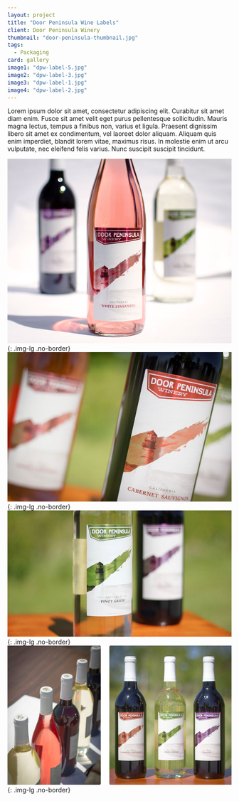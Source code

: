 ```yaml
---
layout: project
title: "Door Peninsula Wine Labels"
client: Door Peninsula Winery
thumbnail: "door-peninsula-thumbnail.jpg"
tags:
  - Packaging
card: gallery
image1: "dpw-label-5.jpg"
image2: "dpw-label-3.jpg"
image3: "dpw-label-1.jpg"
image4: "dpw-label-2.jpg"
---
```


Lorem ipsum dolor sit amet, consectetur adipiscing elit. Curabitur sit amet diam enim. Fusce sit amet velit eget purus pellentesque sollicitudin. Mauris magna lectus, tempus a finibus non, varius et ligula. Praesent dignissim libero sit amet ex condimentum, vel laoreet dolor aliquam. Aliquam quis enim imperdiet, blandit lorem vitae, maximus risus. In molestie enim ut arcu vulputate, nec eleifend felis varius. Nunc suscipit suscipit tincidunt.

![Door Peninsula Wine Label](/img/dpw-label-2.jpg){: .img-lg .no-border}
![Door Peninsula Wine Label](/img/dpw-label-1.jpg){: .img-lg .no-border}
![Door Peninsula Wine Label](/img/dpw-label-3.jpg){: .img-lg .no-border}
![Door Peninsula Wine Label](/img/dpw-label-5.jpg){: .img-lg .no-border}
